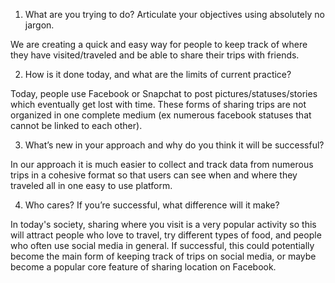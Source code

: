 1. What are you trying to do? Articulate your objectives using absolutely no jargon.

We are creating a quick and easy way for people to keep track of where they have visited/traveled and be able to share
their trips with friends.

2. How is it done today, and what are the limits of current practice?

Today, people use Facebook or Snapchat to post pictures/statuses/stories which eventually get lost with time. These forms of 
sharing trips are not organized in one complete medium (ex numerous facebook statuses that cannot be linked to each other).

3. What’s new in your approach and why do you think it will be successful?

In our approach it is much easier to collect and track data from numerous trips in a cohesive format so that users can see 
when and where they traveled all in one easy to use platform.

4. Who cares? If you’re successful, what difference will it make?

In today's society, sharing where you visit is a very popular activity so this will attract people who love to travel,
try different types of food, and people who often use social media in general. If successful, this could potentially become the
main form of keeping track of trips on social media, or maybe become a popular core feature of sharing location on Facebook.

